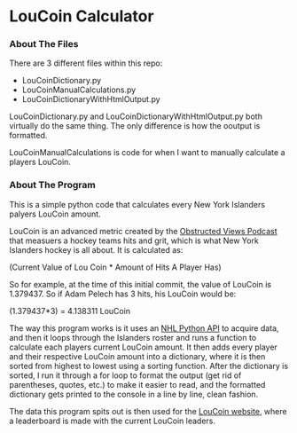 # LouCoin Calculator
### About The Files

There are 3 different files within this repo:
- LouCoinDictionary.py
- LouCoinManualCalculations.py
- LouCoinDictionaryWithHtmlOutput.py

LouCoinDictionary.py and LouCoinDictionaryWithHtmlOutput.py both virtually do the same thing. The only difference is how the ooutput is formatted.

LouCoinManualCalculations is code for when I want to manually calculate a players LouCoin.

### About The Program

This is a simple python code that calculates every New York Islanders palyers LouCoin amount.

LouCoin is an advanced metric created by the [Obstructed Views Podcast](https://open.spotify.com/show/2msToI7dfUmcxExi8TC6Z8) that measuers a hockey teams hits and grit, which is what New York Islanders hockey is all about. It is calculated as:

(Current Value of Lou Coin * Amount of Hits A Player Has)

So for example, at the time of this initial commit, the value of LouCoin is 1.379437. So if Adam Pelech has 3 hits, his LouCoin would be:

(1.379437*3) = 4.138311 LouCoin

The way this program works is it uses an [NHL Python API](https://sportsipy.readthedocs.io/en/latest/nhl.html#sportsipy.nhl.boxscore.BoxscorePlayer.on_ice_shot_attempts_against) to acquire data, and then it loops through the Islanders roster and runs a function to calculate each players current LouCoin amount. It then adds every player and their respective LouCoin amount into a dictionary, where it is then sorted from highest to lowest using a sorting function. After the dictionary is sorted, I run it through a for loop to format the output (get rid of parentheses, quotes, etc.) to make it easier to read, and the formatted dictionary gets printed to the console in a line by line, clean fashion.

The data this program spits out is then used for the [LouCoin website](https://loucoin.com), where a leaderboard is made with the current LouCoin leaders.

